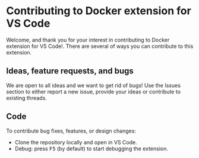 # Contributing to Docker extension for VS Code

Welcome, and thank you for your interest in contributing to Docker extension for VS Code!. There are several of ways you can contribute to this extension.

## Ideas, feature requests, and bugs
We are open to all ideas and we want to get rid of bugs! Use the Issues section to either report a new issue, provide your ideas or contribute to existing threads.

## Code
To contribute bug fixes, features, or design changes:
  * Clone the repository locally and open in VS Code.
  * Debug: press <kbd>F5</kbd> (by default) to start debugging the extension.

